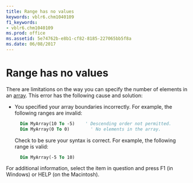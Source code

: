 ```yaml
---
title: Range has no values
keywords: vblr6.chm1040109
f1_keywords:
- vblr6.chm1040109
ms.prod: office
ms.assetid: 5e74762b-e8b1-cf82-8185-227065bb5f8a
ms.date: 06/08/2017
---
```



# Range has no values

There are limitations on the way you can specify the number of elements in an [array](../../Glossary/vbe-glossary.md). This error has the following cause and solution:

- You specified your array boundaries incorrectly. For example, the following ranges are invalid:
    
  ```vb
    Dim MyArray(10 To -5)    ' Descending order not permitted. 
    Dim MyArray(0 To 0)        ' No elements in the array. 
  ```

  Check to be sure your syntax is correct. For example, the following range is valid:
    
  ```vb
    Dim MyArray(-5 To 10)
  ```


For additional information, select the item in question and press F1 (in Windows) or HELP (on the Macintosh).

